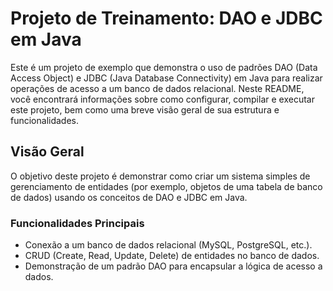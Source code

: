 # Projeto de Treinamento: DAO e JDBC em Java

Este é um projeto de exemplo que demonstra o uso de padrões DAO (Data Access Object) e JDBC (Java Database Connectivity) em Java para realizar operações de acesso a um banco de dados relacional. Neste README, você encontrará informações sobre como configurar, compilar e executar este projeto, bem como uma breve visão geral de sua estrutura e funcionalidades.

## Visão Geral

O objetivo deste projeto é demonstrar como criar um sistema simples de gerenciamento de entidades (por exemplo, objetos de uma tabela de banco de dados) usando os conceitos de DAO e JDBC em Java.

### Funcionalidades Principais

- Conexão a um banco de dados relacional (MySQL, PostgreSQL, etc.).
- CRUD (Create, Read, Update, Delete) de entidades no banco de dados.
- Demonstração de um padrão DAO para encapsular a lógica de acesso a dados.

